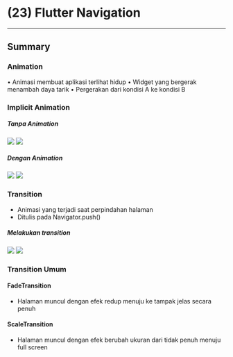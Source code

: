 # (23) Flutter Navigation
---
## Summary

### Animation
• Animasi membuat aplikasi terlihat hidup
• Widget yang bergerak menambah daya tarik
• Pergerakan dari kondisi A ke kondisi B
### Implicit Animation

##### Tanpa Animation

<img src="https://lh4.googleusercontent.com/OgyCtKXQL37X83ooifs-3FpB4EPLoEvcg0qySiyDSIw0wWAMWURVggQES1TcyGtJMfGp9lccgEb86BD78QJWboaJwhmvlt9NwA3hmKy1o4OUDp9EiT37aHTey6EcRfcVfxaevm0sKOCDN53JhHvVNDxwiqFaF6RoS1iztHk_Rq9ec2KcZCuHXFp7lzBW">

<img src="https://lh6.googleusercontent.com/keowX7hAQxkQulfh29Vj_tmHSJz06YU7YlnhP9mYGIfm6MztkiJ2MSY_21_Vyq0nSwIhbjoOFaOM5VHqv62y_HbwGJ7WuZG_zxuE4Nd0jgmL8DMt-4PLOGMwsZipFXKQHHDNQvBMwxzNIB6rsV1o3koyyYTZlfFNrHPXeE8FJa59MVD0ow4SZe1zfrNA">

##### Dengan Animation
<img src="https://lh6.googleusercontent.com/DdU6H92-onZaKW2eWENKbiy3fp0h0acDO50CG7sAuMBqiijdQt1-JdVYB8dUZL22kAy46DPMAY2BEu6yEZg8JTBtA-i86jyP-PYhtEaXQ5uNz1yHRzDCYVV0_P8euy7bo-9VMB3dSkJwKjwTzOkozlh7g2m54ZX2YYDCDrlkeL3_pYnphWSakb7s8iB5">
<img src="https://lh6.googleusercontent.com/N2PiJMI2aqkBZiByIK1Qrs1cfDBDSUb87_hyRM7O8YC-OWTni1rikQ6hvvybdHij5AMbENVNHnbFdiOnGA9zO1aBFKV3cDrJfCh9wFUIL89Ayspli7o7oL-pczQYs81ba0-KwjYbMQI8lQ4HmfGocbK66t1pBc0aplN74tc_54jwOKbfw1arngd3kvKX">

### Transition
- Animasi yang terjadi saat perpindahan halaman
- Ditulis pada Navigator.push()

##### Melakukan transition

<img src='https://lh4.googleusercontent.com/fjd6PR_49xXZZojf1kCj1botryDacqvtYWwafQMNOYlk8WLR5KNdZOQGyXcfIhwtUsJ5FAA1m4p6NX3_ENivNP5H1liZx7ReKDgFr_dS2drxQ8X0bZZxKsIwbeUjjwdIIsucSH-dw5kE2NRGuqjtYP9sOOycczjZibVrIdejHhxM6wrV9zt3cHsZeQas'>
<img src='https://lh6.googleusercontent.com/lj5pEgCdJbSfQWoVqIN84OsZNH-HJlx_FWJxECYGZTBr5tRbuleSqYFQuJ8NrYIUsfnkmRyoPYJdMIfyQSxwcHeiosPXlfOpln2qOUd0HgSV74HLQNoDv5Vf8ydhKBAzFcYhtuIyuQZnjyZ2RSBSgFqViVAgF_60rIEqWTRQgdVSP6IoBNrrrfQrF-Xm'>

### Transition Umum

#### FadeTransition
- Halaman muncul dengan efek redup menuju ke tampak jelas secara penuh


#### ScaleTransition
- Halaman muncul dengan efek berubah ukuran dari tidak penuh menuju full screen